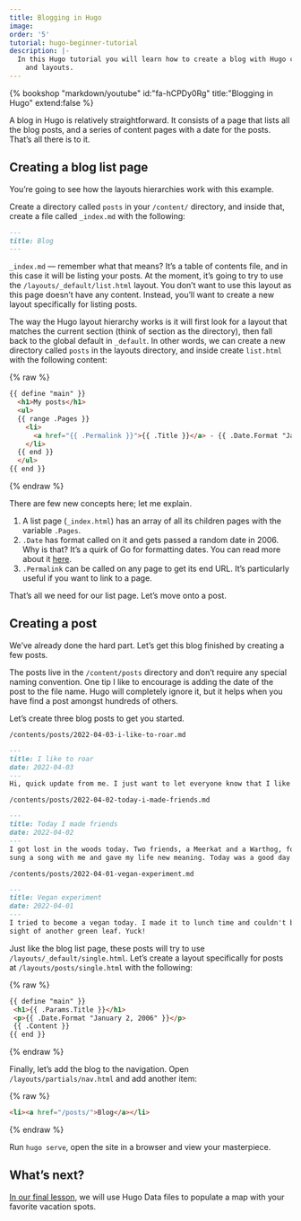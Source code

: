 ```yaml
---
title: Blogging in Hugo
image: 
order: '5'
tutorial: hugo-beginner-tutorial
description: |-
  In this Hugo tutorial you will learn how to create a blog with Hugo content
    and layouts.
---
```


{% bookshop "markdown/youtube" id:"fa-hCPDy0Rg" title:"Blogging in Hugo" extend:false %}

A blog in Hugo is relatively straightforward. It consists of a page that lists all the blog posts, and a series of content pages with a date for the posts. That’s all there is to it.

## Creating a blog list page

You’re going to see how the layouts hierarchies work with this example.

Create a directory called `posts` in your `/content/` directory, and inside that, create a file called `_index.md` with the following:

```markdown
---
title: Blog
---
```

`_index.md` — remember what that means? It’s a table of contents file, and in this case it will be listing your posts. At the moment, it’s going to try to use the `/layouts/_default/list.html` layout. You don’t want to use this layout as this page doesn’t have any content. Instead, you’ll want to create a new layout specifically for listing posts.

The way the Hugo layout hierarchy works is it will first look for a layout that matches the current section (think of section as the directory), then fall back to the global default in `_default`. In other words, we can create a new directory called `posts` in the layouts directory, and inside create `list.html` with the following content:

{% raw %}
```markdown
{{ define "main" }}
  <h1>My posts</h1>
  <ul>
  {{ range .Pages }}
    <li>
      <a href="{{ .Permalink }}">{{ .Title }}</a> - {{ .Date.Format "January 2, 2006" }}
    </li>
  {{ end }}
  </ul>
{{ end }}
```
{% endraw %}

There are few new concepts here; let me explain.

1. A list page (`_index.html`) has an array of all its children pages with the variable `.Pages`.
2. `.Date` has format called on it and gets passed a random date in 2006. Why is that? It’s a quirk of Go for formatting dates. You can read more about it [here](https://gohugo.io/functions/format/#gos-layout-string).
3. `.Permalink` can be called on any page to get its end URL. It’s particularly useful if you want to link to a page.

That’s all we need for our list page. Let’s move onto a post.

## Creating a post

We’ve already done the hard part. Let’s get this blog finished by creating a few posts.

The posts live in the `/content/posts` directory and don’t require any special naming convention. One tip I like to encourage is adding the date of the post to the file name. Hugo will completely ignore it, but it helps when you have find a post amongst hundreds of others.

Let’s create three blog posts to get you started.

`/contents/posts/2022-04-03-i-like-to-roar.md`

```markdown
---
title: I like to roar
date: 2022-04-03
---
Hi, quick update from me. I just want to let everyone know that I like roaring.

```

`/contents/posts/2022-04-02-today-i-made-friends.md`

```markdown
---
title: Today I made friends
date: 2022-04-02
---
I got lost in the woods today. Two friends, a Meerkat and a Warthog, found me,
sung a song with me and gave my life new meaning. Today was a good day.
```

`/contents/posts/2022-04-01-vegan-experiment.md`

```markdown
---
title: Vegan experiment
date: 2022-04-01
---
I tried to become a vegan today. I made it to lunch time and couldn't bear the 
sight of another green leaf. Yuck!
```

Just like the blog list page, these posts will try to use `/layouts/_default/single.html`. Let’s create a layout specifically for posts at `/layouts/posts/single.html` with the following:

{% raw %}
 ```html
{{ define "main" }}
  <h1>{{ .Params.Title }}</h1>
  <p>{{ .Date.Format "January 2, 2006" }}</p>
  {{ .Content }}
{{ end }}
```
{% endraw %}

Finally, let’s add the blog to the navigation. Open `/layouts/partials/nav.html` and add another item:

{% raw %}
 ```html
<li><a href="/posts/">Blog</a></li>
```
{% endraw %}

Run `hugo serve`, open the site in a browser and view your masterpiece.

## What’s next?

[In our final lesson](/community/learn/hugo-beginner-tutorial/using-data-in-hugo/), we will use Hugo Data files to populate a map with your favorite vacation spots.
